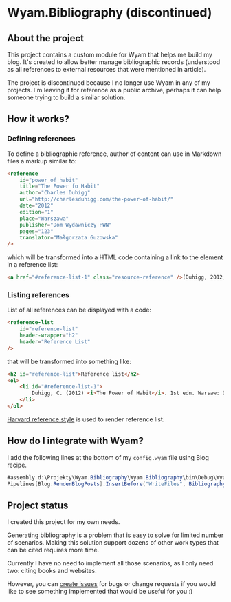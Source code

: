 # Wyam.Bibliography (discontinued)

## About the project
This project contains a custom module for Wyam that helps me build my blog. It's created to allow better manage bibliographic records (understood as all references to external resources that were mentioned in article).

The project is discontinued because I no longer use Wyam in any of my projects. I'm leaving it for reference as a public archive, perhaps it can help someone trying to build a similar solution.

## How it works?

### Defining references

To define a bibliographic reference, author of content can use in Markdown files a markup similar to:

```html
<reference
    id="power_of_habit"
    title="The Power fo Habit"
    author="Charles Duhigg"
    url="http://charlesduhigg.com/the-power-of-habit/"
    date="2012"
    edition="1"
    place="Warszawa"
    publisher="Dom Wydawniczy PWN"
    pages="123"
    translator="Małgorzata Guzowska"
/> 
```

which will be transformed into a HTML code containing a link to the element in a reference list:

```html
<a href="#reference-list-1" class="resource-reference" />(Duhigg, 2012, p.123)</a>
```

### Listing references

List of all references can be displayed with a code:

```html
<reference-list
    id="reference-list"
    header-wrapper="h2"
    header="Reference List"
/>
```

that will be transformed into something like:

```html
<h2 id="reference-list">Reference list</h2>
<ol>
    <li id="#reference-list-1">
        Duhigg, C. (2012) <i>The Power of Habit</i>. 1st edn. Warsaw: Dom Wydawniczy PWN.
    </li>
</ol>
```

[Harvard reference style](https://www.ntnu.edu/viko/harvard-examples) is used to render reference list.

## How do I integrate with Wyam?

I add the following lines at the bottom of my `config.wyam` file using Blog recipe.

```CS
#assembly d:\Projekty\Wyam.Bibliography\Wyam.Bibliography\bin\Debug\Wyam.Bibliography.dll
Pipelines[Blog.RenderBlogPosts].InsertBefore("WriteFiles", Bibliography());
```

## Project status

I created this project for my own needs. 

Generating bibliography is a problem that is easy to solve for limited number of scenarios. Making this solution support dozens of other work types that can be cited requires more time.

Currently I have no need to implement all those scenarios, as I only need two: citing books and websites.

However, you can [create issues](https://github.com/taurit/Wyam.Bibliography/issues) for bugs or change requests if you would like to see something implemented that would be useful for you :)
